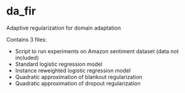 # da_fir
Adaptive regularization for domain adaptation

Contains 3 files:
- Script to run experiments on Amazon sentiment dataset (data not included)
- Standard logistic regression model 
- Instance reweighted logistic regression model
- Quadratic approximation of blankout regularization
- Quadratic approximation of dropout regularization 
